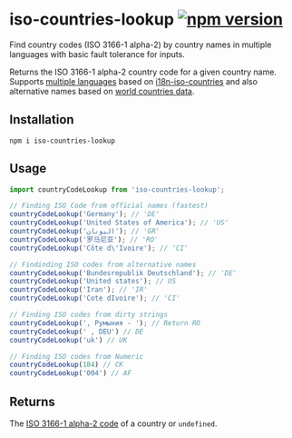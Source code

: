 # iso-countries-lookup [![npm version](https://badge.fury.io/js/iso-countries-lookup.svg)](https://badge.fury.io/js/iso-countries-lookup)

Find country codes (ISO 3166-1 alpha-2) by country names in multiple languages with basic fault tolerance for inputs.

Returns the ISO 3166-1 alpha-2 country code for a given country name. Supports [multiple languages](https://www.npmjs.com/package/i18n-iso-countries#supported-languages-iso-639-1) based on [i18n-iso-countries](https://github.com/michaelwittig/node-i18n-iso-countries)
and also alternative names based on [world countries data](https://github.com/mledoze/countries).  

## Installation

```
npm i iso-countries-lookup
```

## Usage

```javascript
import countryCodeLookup from 'iso-countries-lookup';

// Finding ISO Code from official names (fastest)
countryCodeLookup('Germany'); // 'DE'
countryCodeLookup('United States of America'); // 'US'
countryCodeLookup('اليونان'); // 'GR'
countryCodeLookup('罗马尼亚'); // 'RO'
countryCodeLookup('Côte d\'Ivoire'); // 'CI'

// Findinding ISO codes from alternative names
countryCodeLookup('Bundesrepublik Deutschland'); // 'DE'
countryCodeLookup('United states'); // US
countryCodeLookup('Iran'); // 'IR'
countryCodeLookup('Cote dIvoire'); // 'CI'

// Finding ISO codes from dirty strings
countryCodeLookup(', Румыния - '); // Return RO
countryCodeLookup(' , DEU') // DE
countryCodeLookup('uk') // UK

// Finding ISO codes from Numeric
countryCodeLookup(184) // CK
countryCodeLookup('004') // AF

```

## Returns

The [ISO 3166-1 alpha-2 code](https://en.wikipedia.org/wiki/ISO_3166-1_alpha-2) of a country or `undefined`.
